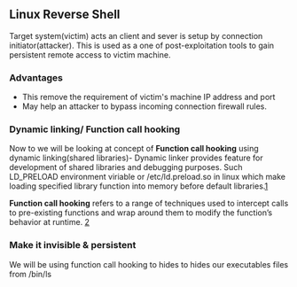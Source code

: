 ## Linux Reverse Shell
Target system(victim) acts an client and sever is setup by connection initiator(attacker). This is used as a one of post-exploitation tools to gain persistent remote access to victim machine.

### Advantages
* This remove the requirement of victim's machine IP address and port
* May help an attacker to bypass incoming connection firewall rules.


### Dynamic linking/ Function call hooking

Now to we will be looking at concept of **Function call hooking** using dynamic linking(shared libraries)-
Dynamic linker provides feature for development of shared libraries and debugging purposes. Such LD_PRELOAD environment viriable or /etc/ld.preload.so in linux which make loading specified library function into memory before default libraries.[1](https://tldp.org/HOWTO/Program-Library-HOWTO/shared-libraries.html)

**Function call hooking** refers to a range of techniques used to intercept calls to pre-existing functions and wrap around them to modify the function’s behavior at runtime. [2](https://www.netspi.com/blog/technical/network-penetration-testing/function-hooking-part-i-hooking-shared-library-function-calls-in-linux/)


### Make it invisible & persistent
<!-- will GO here -->

We will be using function call hooking to hides to hides our executables files from /bin/ls




